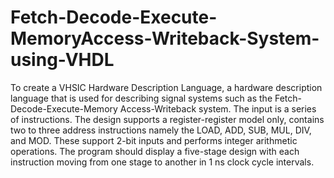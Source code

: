 # Fetch-Decode-Execute-MemoryAccess-Writeback-System-using-VHDL
To create a VHSIC Hardware Description Language, a hardware description language that is used for describing signal systems such as the Fetch-Decode-Execute-Memory Access-Writeback system. The input is a series of instructions. The design supports a register-register model only, contains two to three address instructions namely the LOAD, ADD, SUB, MUL, DIV, and MOD. These support 2-bit inputs and performs integer arithmetic operations. The program should display a five-stage design with each instruction moving from one stage to another in 1 ns clock cycle intervals.
